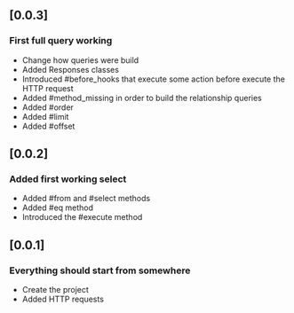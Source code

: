 ## [0.0.3]

### First full query working

- Change how queries were build
- Added Responses classes
- Introduced #before_hooks that execute some action before execute the HTTP request
- Added #method_missing in order to build the relationship queries
- Added #order
- Added #limit
- Added #offset

## [0.0.2]

### Added first working select

- Added #from and #select methods
- Added #eq method
- Introduced the #execute method

## [0.0.1]

### Everything should start from somewhere

- Create the project
- Added HTTP requests
